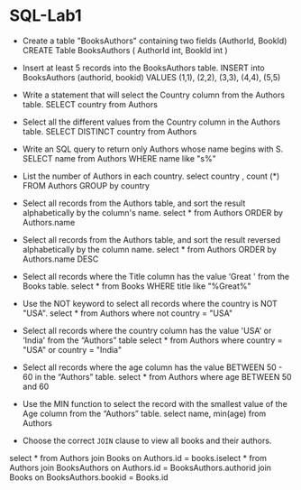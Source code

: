 # SQL-Lab1
- Create a table "BooksAuthors" containing two fields (AuthorId, BookId)
CREATE Table BooksAuthors (
	AuthorId int,
    BookId int
)

- Insert at least 5 records into the BooksAuthors table.
INSERT into BooksAuthors (authorid, bookid)
VALUES (1,1), (2,2), (3,3), (4,4), (5,5)

- Write a statement that will select the Country column from the Authors table.
SELECT country from Authors

- Select all the different values from the Country column in the Authors table.
SELECT DISTINCT country from Authors

- Write an SQL query to return only Authors whose name begins with S.
SELECT name 
from Authors
WHERE name like "s%"

- List the number of Authors in each country.
select country , count (*)
FROM Authors
GROUP by country

- Select all records from the Authors table, and sort the result alphabetically by the column's name.
select * from Authors 
ORDER by Authors.name

- Select all records from the Authors table, and sort the result reversed alphabetically by the column name.
select * from Authors 
ORDER by Authors.name DESC

- Select all records where the Title column has the value ‘Great ' from the Books table.
select *
from Books
WHERE title like "%Great%"

- Use the NOT keyword to select all records where the country is NOT "USA".
select * 
from Authors
where not country = "USA"

- Select all records where the country column has the value 'USA' or ‘India' from the “Authors” table
select * 
from Authors
where country = "USA" or country = "India"

- Select all records where the age column has the value BETWEEN 50 - 60 in the “Authors” table.
select * 
from Authors
where age BETWEEN 50 and 60
  
- Use the MIN function to select the record with the smallest value of the Age column from the “Authors” table.
select name, min(age)
from Authors

- Choose the correct `JOIN` clause to view all books and their authors.

select *
from Authors
join Books on Authors.id = books.iselect *
from Authors
join BooksAuthors on Authors.id = BooksAuthors.authorid
join Books on BooksAuthors.bookid = Books.id
